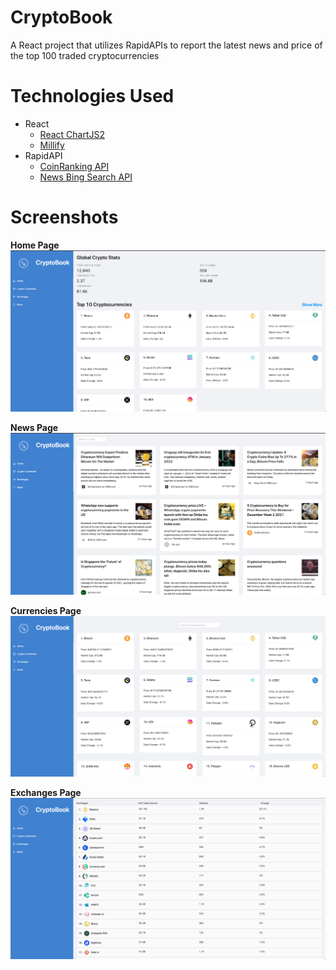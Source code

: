 # CryptoBook
A React project that utilizes RapidAPIs to report the latest news and price of the top 100 traded cryptocurrencies 

# Technologies Used
- React
  - [React ChartJS2](https://www.npmjs.com/package/react-chartjs-2)
  - [Millify](https://www.npmjs.com/package/millify)
- RapidAPI
  - [CoinRanking API](https://rapidapi.com/Coinranking/api/coinranking1)
  - [News Bing Search API](https://rapidapi.com/microsoft-azure-org-microsoft-cognitive-services/api/bing-news-search1/) 

# Screenshots
**Home Page**
  <img src="src/images/CryptobookHomeScreenshot.png" alt="CryptoBook Landing Page"/>

**News Page**
  <img src="src/images/CryptoBookNewsScreenshot.png" alt="CryptoBook News Page"/>

**Currencies Page**
  <img src="src/images/CryptoBookCurrenciesScreenshot.png" alt="CryptoBook Currencies Page"/>
  
**Exchanges Page**
  <img src="src/images/CryptoBookExchangesScreenshot.png" alt="CryptoBook Exchanges Page"/>
